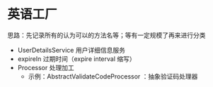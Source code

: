 # 英语工厂
思路：先记录所有的认为可以的方法名等；等有一定规模了再来进行分类

* UserDetailsService 用户详细信息服务
* expireIn 过期时间（expire interval 缩写）
* Processor 处理加工
  - 示例：AbstractValidateCodeProcessor ：抽象验证码处理器
